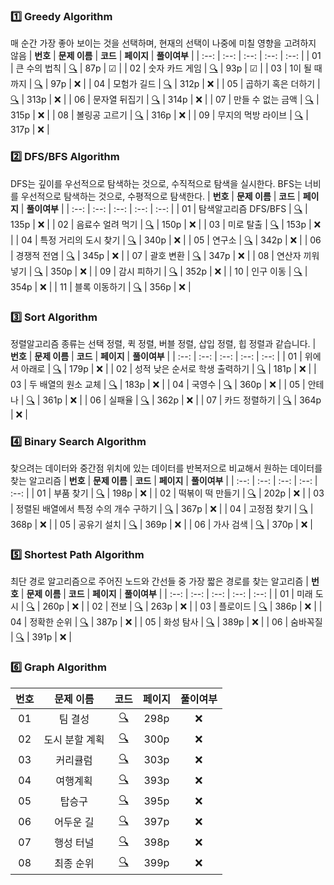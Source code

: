 ### 1️⃣ Greedy Algorithm
매 순간 가장 좋아 보이는 것을 선택하며, 현재의 선택이 나중에 미칠 영향을 고려하지 않음
| **번호** | **문제 이름** | **코드** | **페이지** | **풀이여부** |
| :--: | :--: | :--: | :--: | :--: |
| 01 | 큰 수의 법칙 | [🔍](./Greedy/01.py) | 87p | ☑ |
| 02 | 숫자 카드 게임 | [🔍](./Greedy/02.py) | 93p | ☑ |
| 03 | 1이 될 때까지 | [🔍](./Greedy/03.py) | 97p | ❌ |
| 04 | 모험가 길드 | [🔍](./Greedy/04.py) | 312p | ❌ |
| 05 | 곱하기 혹은 더하기 | [🔍](./Greedy/05.py) | 313p | ❌ |
| 06 | 문자열 뒤집기 | [🔍](./Greedy/06.py) | 314p | ❌ |
| 07 | 만들 수 없는 금액 | [🔍](./Greedy/07.py) | 315p | ❌ |
| 08 | 볼링공 고르기 | [🔍](./Greedy/08.py) | 316p | ❌ |
| 09 | 무지의 먹방 라이브 | [🔍](./Greedy/09.py) | 317p | ❌ |


### 2️⃣ DFS/BFS Algorithm
DFS는 깊이를 우선적으로 탐색하는 것으로, 수직적으로 탐색을 실시한다. BFS는 너비를 우선적으로 탐색하는 것으로, 수평적으로 탐색한다.
| **번호** | **문제 이름** | **코드** | **페이지** | **풀이여부** |
| :--: | :--: | :--: | :--: | :--: |
| 01 | 탐색알고리즘 DFS/BFS | [🔍](./DFS_BFS/01.py) | 135p | ❌ |
| 02 | 음료수 얼려 먹기 | [🔍](./DFS_BFS/02.py) | 150p | ❌ |
| 03 | 미로 탈출 | [🔍](./DFS_BFS/03.py) | 153p | ❌ |
| 04 | 특정 거리의 도시 찾기 | [🔍](./DFS_BFS/04.py) | 340p | ❌ |
| 05 | 연구소 | [🔍](./DFS_BFS/05.py) | 342p | ❌ |
| 06 | 경쟁적 전염 | [🔍](./DFS_BFS/06.py) | 345p | ❌ |
| 07 | 괄호 변환 | [🔍](./DFS_BFS/07.py) | 347p | ❌ |
| 08 | 연산자 끼워 넣기 | [🔍](./DFS_BFS/08.py) | 350p | ❌ |
| 09 | 감시 피하기 | [🔍](./DFS_BFS/09.py) | 352p | ❌ |
| 10 | 인구 이동 | [🔍](./DFS_BFS/10.py) | 354p | ❌ |
| 11 | 블록 이동하기 | [🔍](./DFS_BFS/11.py) | 356p | ❌ |


### 3️⃣ Sort Algorithm
정렬알고리즘 종류는 선택 정렬, 퀵 정렬, 버블 정렬, 삽입 정렬, 힙 정렬과 같습니다.
| **번호** | **문제 이름** | **코드** | **페이지** | **풀이여부** |
| :--: | :--: | :--: | :--: | :--: |
| 01 | 위에서 아래로 | [🔍](./Sort/01.py) | 179p | ❌ |
| 02 | 성적 낮은 순서로 학생 출력하기 | [🔍](./Sort/02.py) | 181p | ❌ |
| 03 | 두 배열의 원소 교체 | [🔍](./Sort/03.py) | 183p | ❌ |
| 04 | 국영수 | [🔍](./Sort/04.py) | 360p | ❌ |
| 05 | 안테나 | [🔍](./Sort/05.py) | 361p | ❌ |
| 06 | 실패율 | [🔍](./Sort/06.py) | 362p | ❌ |
| 07 | 카드 정렬하기 | [🔍](./Sort/07.py) | 364p | ❌ |

### 4️⃣ Binary Search Algorithm
찾으려는 데이터와 중간점 위치에 있는 데이터를 반복저으로 비교해서 원하는 데이터를 찾는 알고리즘
| **번호** | **문제 이름** | **코드** | **페이지** | **풀이여부** |
| :--: | :--: | :--: | :--: | :--: |
| 01 | 부품 찾기 | [🔍](./Binary/01.py) | 198p | ❌ |
| 02 | 떡볶이 떡 만들기 | [🔍](./Binary/02.py) | 202p | ❌ |
| 03 | 정렬된 배열에서 특정 수의 개수 구하기 | [🔍](./Binary/03.py) | 367p | ❌ |
| 04 | 고정점 찾기 | [🔍](./Binary/04.py) | 368p | ❌ |
| 05 | 공유기 설치 | [🔍](./Binary/05.py) | 369p | ❌ |
| 06 | 가사 검색 | [🔍](./Binary/06.py) | 370p | ❌ |


### 5️⃣ Shortest Path Algorithm
최단 경로 알고리즘으로 주어진 노드와 간선들 중 가장 짧은 경로를 찾는 알고리즘
| **번호** | **문제 이름** | **코드** | **페이지** | **풀이여부** |
| :--: | :--: | :--: | :--: | :--: |
| 01 | 미래 도시 | [🔍](./ShortestPath/01.py) | 260p | ❌ |
| 02 | 전보 | [🔍](./ShortestPath/02.py) | 263p | ❌ |
| 03 | 플로이드 | [🔍](./ShortestPath/03.py) | 386p | ❌ |
| 04 | 정확한 순위 | [🔍](./ShortestPath/04.py) | 387p | ❌ |
| 05 | 화성 탐사 | [🔍](./ShortestPath/05.py) | 389p | ❌ |
| 06 | 숨바꼭질 | [🔍](./ShortestPath/06.py) | 391p | ❌ |


### 6️⃣ Graph Algorithm
| **번호** | **문제 이름** | **코드** | **페이지** | **풀이여부** |
| :--: | :--: | :--: | :--: | :--: |
| 01 | 팀 결성 | [🔍](./Graph/01.py) | 298p | ❌ |
| 02 | 도시 분할 계획 | [🔍](./Graph/02.py) | 300p | ❌ |
| 03 | 커리큘럼 | [🔍](./Graph/03.py) | 303p | ❌ |
| 04 | 여행계획 | [🔍](./Graph/04.py) | 393p | ❌ |
| 05 | 탑승구 | [🔍](./Graph/05.py) | 395p | ❌ |
| 06 | 어두운 길 | [🔍](./Graph/06.py) | 397p | ❌ |
| 07 | 행성 터널 | [🔍](./Graph/07.py) | 398p | ❌ |
| 08 | 최종 순위 | [🔍](./Graph/08.py) | 399p | ❌ |

